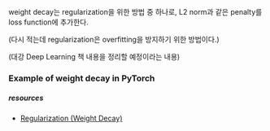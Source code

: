 weight decay는 regularization을 위한 방법 중 하나로, L2 norm과 같은 penalty를 loss function에 추가한다.

(다시 적는데 regularization은 overfitting을 방지하기 위한 방법이다.)

(대강 Deep Learning 책 내용을 정리할 예정이라는 내용)


### Example of weight decay in PyTorch

##### resources
- [Regularization (Weight Decay)](https://deepapple.tistory.com/6)
